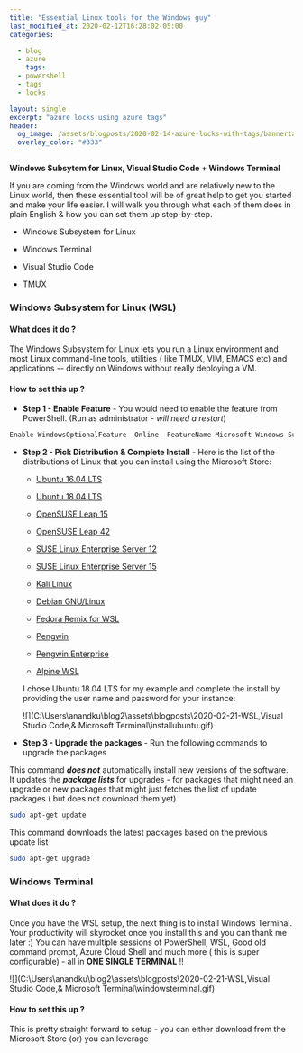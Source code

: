 ```yaml
---
title: "Essential Linux tools for the Windows guy"
last_modified_at: 2020-02-12T16:28:02-05:00
categories:

  - blog
  - azure
    tags:
  - powershell
  - tags
  - locks

layout: single
excerpt: "azure locks using azure tags"
header:
  og_image: /assets/blogposts/2020-02-14-azure-locks-with-tags/bannertag.png
  overlay_color: "#333"
---
```




**Windows Subsytem for Linux, Visual Studio Code + Windows Terminal** 



If you are coming from the Windows world and are relatively new to the Linux world, then these essential tool will be of great help to get you started and make your life easier. I will walk you through what each of them does in plain English & how you can set them up step-by-step.



- Windows Subsystem for Linux

- Windows Terminal 

- Visual Studio Code 

- TMUX

  

### Windows Subsystem for Linux (WSL)



#### What does it do ? 

The Windows Subsystem for Linux lets you run a Linux environment and most Linux command-line tools, utilities ( like TMUX, VIM, EMACS etc) and applications -- directly on Windows without really deploying a VM.  



#### How to set this up ? 

- **Step 1 - Enable Feature** - You would need to enable the feature from PowerShell. (Run as administrator - *will need a restart*)

```powershell
Enable-WindowsOptionalFeature -Online -FeatureName Microsoft-Windows-Subsystem-Linux
```

- **Step 2 - Pick Distribution & Complete Install** - Here is the list of the distributions of Linux that you can install using the Microsoft Store: 

  - [Ubuntu 16.04 LTS](https://www.microsoft.com/store/apps/9pjn388hp8c9)

  - [Ubuntu 18.04 LTS](https://www.microsoft.com/store/apps/9N9TNGVNDL3Q)

  - [OpenSUSE Leap 15](https://www.microsoft.com/store/apps/9n1tb6fpvj8c)

  - [OpenSUSE Leap 42](https://www.microsoft.com/store/apps/9njvjts82tjx)

  - [SUSE Linux Enterprise Server 12](https://www.microsoft.com/store/apps/9p32mwbh6cns)

  - [SUSE Linux Enterprise Server 15](https://www.microsoft.com/store/apps/9pmw35d7fnlx)

  - [Kali Linux](https://www.microsoft.com/store/apps/9PKR34TNCV07)

  - [Debian GNU/Linux](https://www.microsoft.com/store/apps/9MSVKQC78PK6)

  - [Fedora Remix for WSL](https://www.microsoft.com/store/apps/9n6gdm4k2hnc)

  - [Pengwin](https://www.microsoft.com/store/apps/9NV1GV1PXZ6P)

  - [Pengwin Enterprise](https://www.microsoft.com/store/apps/9N8LP0X93VCP)

  - [Alpine WSL](https://www.microsoft.com/store/apps/9p804crf0395) 

    

  I chose Ubuntu 18.04 LTS for my example and complete the install by providing the user name and password for your instance: 

  ![](C:\Users\anandku\blog2\assets\blogposts\2020-02-21-WSL,Visual Studio Code,& Microsoft Terminal\installubuntu.gif)

  

- **Step 3 - Upgrade the packages** - Run the following commands to upgrade the packages 

This command ***does not*** automatically install new versions of the software. It updates the ***package lists*** for upgrades -  for packages that might need an upgrade or new packages that might just  fetches the list of update packages ( but does not download them yet)

```bash
sudo apt-get update
```

This command downloads the latest packages based on the previous update list

```bash
sudo apt-get upgrade
```



### Windows Terminal 



#### What does it do ? 

Once you have the WSL setup, the next thing is to install Windows Terminal. Your productivity will skyrocket once you install this and you can thank me later :) You can have multiple sessions of PowerShell, WSL, Good old command prompt, Azure Cloud Shell and much more ( this is super configurable) - all in **ONE SINGLE TERMINAL** !!



![](C:\Users\anandku\blog2\assets\blogposts\2020-02-21-WSL,Visual Studio Code,& Microsoft Terminal\windowsterminal.gif)



#### How to set this up ? 

This is pretty straight forward to setup - you can either download from the Microsoft Store (or) you can leverage 